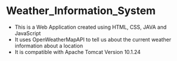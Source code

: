 # Weather_Information_System
- This is a Web Application created using HTML, CSS, JAVA and JavaScript
- It uses OpenWeatherMapAPI to tell us about the current weather information about a location
- It is compatible with Apache Tomcat Version 10.1.24
